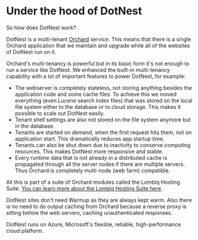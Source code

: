 # Under the hood of DotNest



So how does DotNest work?

DotNest is a multi-tenant [Orchard](http://orchardproject.net) service. This means that there is a single Orchard application that we maintain and upgrade while all of the websites of DotNest run on it.

Orchard's multi-tenancy is powerful but in its basic form it's not enough to run a service like DotNest. We enhanced the built-in multi-tenancy capability with a lot of important features to power DotNest, for example:

- The webserver is completely stateless, not storing anything besides the application code and some cache files. To achieve this we moved everything (even Lucene search index files) that was stored on the local file system either to the database or to cloud storage. This makes it possible to scale out DotNest easily.
- Tenant shell settings are also not stored on the file system anymore but in the database.
- Tenants are started on demand, when the first request hits them, not on application start. This dramatically reduces app startup time.
- Tenants can also be shut down due to inactivity to conserve computing resources. This makes DotNest more responsive and stable.
- Every runtime data that is not already in a distributed cache is propagated through all the server nodes if there are multiple servers. Thus Orchard is completely multi-node (web farm) compatible.

All this is part of a suite of Orchard modules called the Lombiq Hosting Suite. [You can learn more about the Lombiq Hosting Suite here](/lombiq-hosting-suite).

DotNest sites don't need Warmup as they are always kept warm. Also there is no need to do output caching from Orchard because a reverse proxy is sitting before the web servers, caching unauthenticated responses.

DotNest runs on Azure, Microsoft's flexible, reliable, high-performance cloud platform.